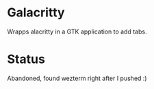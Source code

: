 Galacritty
==========
Wrapps alacritty in a GTK application to add tabs.

Status
======
Abandoned, found wezterm right after I pushed :)
